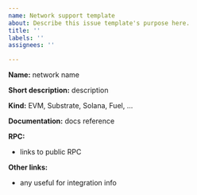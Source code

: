 ```yaml
---
name: Network support template
about: Describe this issue template's purpose here.
title: ''
labels: ''
assignees: ''

---
```


**Name:** network name

**Short description:** description

**Kind:** EVM, Substrate, Solana, Fuel, ...

**Documentation:** docs reference

**RPC:**
- links to public RPC

**Other links:**
- any useful for integration info

